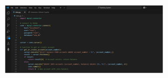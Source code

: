 ![image alt](https://github.com/Bharan1828/Banking-System/blob/7f0a4044131360eaee6a1f51052b1fc89a5fc395/Screenshot%202025-06-10%20142021.png)

